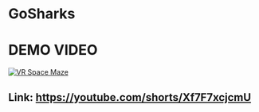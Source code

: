 # GoSharks

# DEMO VIDEO
[![VR Space Maze](https://img.youtube.com/vi/Xf7F7xcjcmU/0.jpg)](https://www.youtube.com/watch?v=Xf7F7xcjcmU)

## Link: https://youtube.com/shorts/Xf7F7xcjcmU
